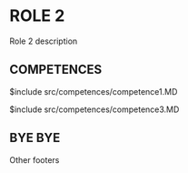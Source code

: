 # ROLE 2

Role 2 description

## COMPETENCES

$include src/competences/competence1.MD

$include src/competences/competence3.MD

## BYE BYE

Other footers
